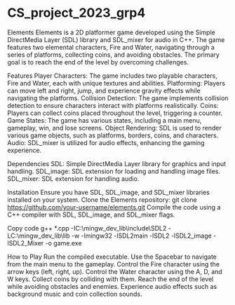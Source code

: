# CS_project_2023_grp4


Elements
Elements is a 2D platformer game developed using the Simple DirectMedia Layer (SDL) library and SDL_mixer for audio in C++. The game features two elemental characters, Fire and Water, navigating through a series of platforms, collecting coins, and avoiding obstacles. The primary goal is to reach the end of the level by overcoming challenges.

Features
Player Characters: The game includes two playable characters, Fire and Water, each with unique textures and abilities.
Platforming: Players can move left and right, jump, and experience gravity effects while navigating the platforms.
Collision Detection: The game implements collision detection to ensure characters interact with platforms realistically.
Coins: Players can collect coins placed throughout the level, triggering a counter.
Game States: The game has various states, including a main menu, gameplay, win, and lose screens.
Object Rendering: SDL is used to render various game objects, such as platforms, borders, coins, and characters.
Audio: SDL_mixer is utilized for audio effects, enhancing the gaming experience.

Dependencies
SDL: Simple DirectMedia Layer library for graphics and input handling.
SDL_image: SDL extension for loading and handling image files.
SDL_mixer: SDL extension for handling audio.

Installation
Ensure you have SDL, SDL_image, and SDL_mixer libraries installed on your system.
Clone the Elements repository: git clone https://github.com/your-username/elements.git
Compile the code using a C++ compiler with SDL, SDL_image, and SDL_mixer flags. 

Copy code
g++ *.cpp -IC:\mingw_dev_lib\include\SDL2 -LC:\mingw_dev_lib\lib -w -lmingw32 -lSDL2main -lSDL2 -lSDL2_image -lSDL2_Mixer -o game.exe


How to Play
Run the compiled executable.
Use the Spacebar to navigate from the main menu to the gameplay.
Control the Fire character using the arrow keys (left, right, up).
Control the Water character using the A, D, and W keys.
Collect coins by colliding with them.
Reach the end of the level while avoiding obstacles and enemies.
Experience audio effects such as background music and coin collection sounds.
